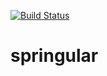 [![Build Status](https://travis-ci.org/pedlop/spring-angular.svg?branch=master)](https://travis-ci.org/pedlop/spring-angular)

# springular

